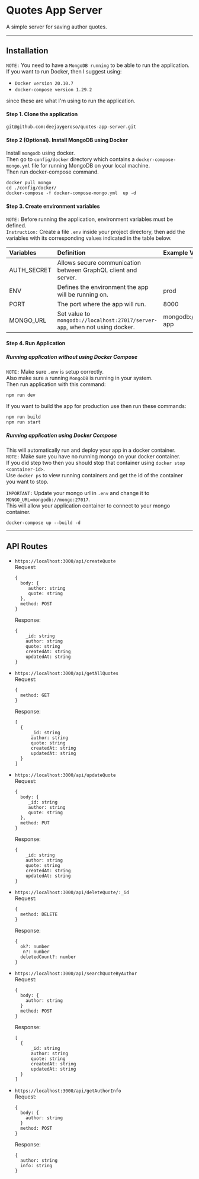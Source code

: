 # Quotes App Server
A simple server for saving author quotes.  

---

## Installation

`NOTE:` You need to have a `MongoDB running` to be able to run the application.  
If you want to run Docker, then I suggest using:  

- `Docker version 20.10.7`
- `docker-compose version 1.29.2`

since these are what I'm using to run the application.

#### Step 1. Clone the application

```
git@github.com:deejaygeroso/quotes-app-server.git
```

#### Step 2 (Optional). Install MongoDB using Docker

Install `mongodb` using docker.  
Then go to `config/docker` directory which contains a `docker-compose-mongo.yml` file for running MongoDB on your local machine.  
Then run docker-compose command.  

```
docker pull mongo
cd ./config/docker/
docker-compose -f docker-compose-mongo.yml  up -d
```

#### Step 3. Create environment variables

`NOTE:` Before running the application, environment variables must be defined.  
`Instruction:` Create a file `.env` inside your project directory, then add the variables with its corresponding values indicated in the table below.  

| Variables   | Definition                                                                  | Example Values                   |
| :---------- | :-------------------------------------------------------------------------- | :------------------------------- |
| AUTH_SECRET | Allows secure communication between GraphQL client and server.              | <Secret Key>                     |
| ENV         | Defines the environment the app will be running on.                         | prod                             |
| PORT        | The port where the app will run.                                            | 8000                             |
| MONGO_URL   | Set value to `mongodb://localhost:27017/server-app`, when not using docker. | mongodb://mongo:27017/server-app |

#### Step 4. Run Application

##### Running application without using Docker Compose

`NOTE:` Make sure `.env` is setup correctly.  
Also make sure a running `MongoDB` is running in your system.  
Then run application with this command:  

```
npm run dev
```

If you want to build the app for production use then run these commands:  

```
npm run build
npm run start
```

##### Running application using Docker Compose

This will automatically run and deploy your app in a docker container.  
`NOTE:` Make sure you have no running mongo on your docker container.  
If you did step two then you should stop that container using `docker stop <container-id>`.  
Use `docker ps` to view running containers and get the id of the container you want to stop.  

`IMPORTANT:` Update your mongo url in `.env` and change it to `MONGO_URL=mongodb://mongo:27017`.  
This will allow your application container to connect to your mongo container.  

```
docker-compose up --build -d
```

---

## API Routes  

- `https://localhost:3000/api/createQuote`  
  Request:  
  ```
  {
    body: {
       author: string
       quote: string
    },
    method: POST
  }
  ```
  Response:  
  ```
  {
      _id: string
      author: string
      quote: string
      createdAt: string
      updatedAt: string
  }
  ```

- `https://localhost:3000/api/getAllQuotes`  
  Request:  
  ```
  {
    method: GET
  }
  ```
  Response:  
  ```
  [
    {
        _id: string
        author: string
        quote: string
        createdAt: string
        updatedAt: string
    }
  ]
  ```

- `https://localhost:3000/api/updateQuote`  
  Request:  
  ```
  {
    body: {
       _id: string
       author: string
       quote: string
    },
    method: PUT
  }
  ```
  Response:  
  ```
  {
      _id: string
      author: string
      quote: string
      createdAt: string
      updatedAt: string
  }
  ```

- `https://localhost:3000/api/deleteQuote/:_id`  
  Request:  
  ```
  {
    method: DELETE
  }
  ```
  Response:  
  ```
  { 
    ok?: number
     n?: number
    deletedCount?: number
  }
  ```

- `https://localhost:3000/api/searchQuoteByAuthor`  
  Request:  
  ```
  {
    body: {
      author: string
    }
    method: POST
  }
  ```
  Response:  
  ```
  [
    {
        _id: string
        author: string
        quote: string
        createdAt: string
        updatedAt: string
    }
  ]
  ```

- `https://localhost:3000/api/getAuthorInfo`  
  Request:  
  ```
  {
    body: {
      author: string
    }
    method: POST
  }
  ```
  Response:  
  ```
  {
    author: string
    info: string
  }
  ```



